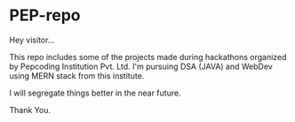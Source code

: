# PEP-repo
Hey visitor...

This repo includes some of the projects made during hackathons organized by Pepcoding Institution Pvt. Ltd. 
I'm pursuing DSA (JAVA) and WebDev using MERN stack from this institute.

I will segregate things better in the near future.

Thank You.
